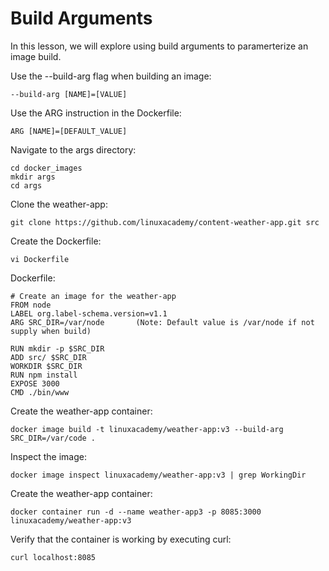 # Build Arguments

In this lesson, we will explore using build arguments to paramerterize an image build.

Use the --build-arg flag when building an image:
```
--build-arg [NAME]=[VALUE]
```

Use the ARG instruction in the Dockerfile:
```
ARG [NAME]=[DEFAULT_VALUE]
```

Navigate to the args directory:
```
cd docker_images
mkdir args
cd args
```

Clone the weather-app:
```
git clone https://github.com/linuxacademy/content-weather-app.git src
```

Create the Dockerfile:
```
vi Dockerfile
```

Dockerfile:
```
# Create an image for the weather-app
FROM node
LABEL org.label-schema.version=v1.1
ARG SRC_DIR=/var/node       (Note: Default value is /var/node if not supply when build)

RUN mkdir -p $SRC_DIR
ADD src/ $SRC_DIR
WORKDIR $SRC_DIR
RUN npm install
EXPOSE 3000
CMD ./bin/www
```

Create the weather-app container:
```
docker image build -t linuxacademy/weather-app:v3 --build-arg SRC_DIR=/var/code .
```

Inspect the image:
```
docker image inspect linuxacademy/weather-app:v3 | grep WorkingDir
```

Create the weather-app container:
```
docker container run -d --name weather-app3 -p 8085:3000 linuxacademy/weather-app:v3
```

Verify that the container is working by executing curl:
```
curl localhost:8085
```
